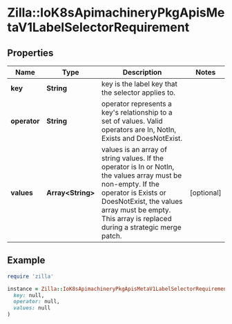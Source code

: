 # Zilla::IoK8sApimachineryPkgApisMetaV1LabelSelectorRequirement

## Properties

| Name | Type | Description | Notes |
| ---- | ---- | ----------- | ----- |
| **key** | **String** | key is the label key that the selector applies to. |  |
| **operator** | **String** | operator represents a key&#39;s relationship to a set of values. Valid operators are In, NotIn, Exists and DoesNotExist. |  |
| **values** | **Array&lt;String&gt;** | values is an array of string values. If the operator is In or NotIn, the values array must be non-empty. If the operator is Exists or DoesNotExist, the values array must be empty. This array is replaced during a strategic merge patch. | [optional] |

## Example

```ruby
require 'zilla'

instance = Zilla::IoK8sApimachineryPkgApisMetaV1LabelSelectorRequirement.new(
  key: null,
  operator: null,
  values: null
)
```


